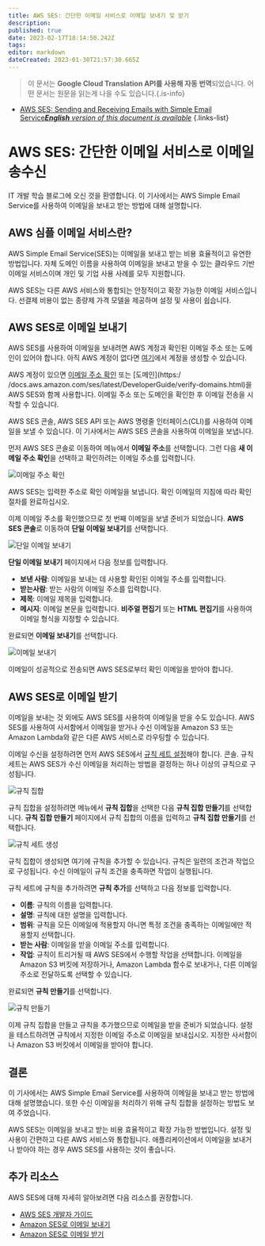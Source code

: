 ```yaml
---
title: AWS SES: 간단한 이메일 서비스로 이메일 보내기 및 받기
description: 
published: true
date: 2023-02-17T18:14:50.242Z
tags: 
editor: markdown
dateCreated: 2023-01-30T21:57:30.665Z
---
```


> 이 문서는 **Google Cloud Translation API를 사용해 자동 번역**되었습니다.
어떤 문서는 원문을 읽는게 나을 수도 있습니다.{.is-info}
- [AWS SES: Sending and Receiving Emails with Simple Email Service***English** version of this document is available*](/en/Knowledge-base/Cloud/aws-ses-sending-and-receiving-emails-with-simple-email-service)
{.links-list}


# AWS SES: 간단한 이메일 서비스로 이메일 송수신

IT 개발 학습 블로그에 오신 것을 환영합니다. 이 기사에서는 AWS Simple Email Service를 사용하여 이메일을 보내고 받는 방법에 대해 설명합니다.

## AWS 심플 이메일 서비스란?

AWS Simple Email Service(SES)는 이메일을 보내고 받는 비용 효율적이고 유연한 방법입니다. 자체 도메인 이름을 사용하여 이메일을 보내고 받을 수 있는 클라우드 기반 이메일 서비스이며 개인 및 기업 사용 사례를 모두 지원합니다.

AWS SES는 다른 AWS 서비스와 통합되는 안정적이고 확장 가능한 이메일 서비스입니다. 선결제 비용이 없는 종량제 가격 모델을 제공하며 설정 및 사용이 쉽습니다.

## AWS SES로 이메일 보내기

AWS SES를 사용하여 이메일을 보내려면 AWS 계정과 확인된 이메일 주소 또는 도메인이 있어야 합니다. 아직 AWS 계정이 없다면 [여기](https://aws.amazon.com/)에서 계정을 생성할 수 있습니다.

AWS 계정이 있으면 [이메일 주소 확인](https://docs.aws.amazon.com/ses/latest/DeveloperGuide/verify-email-addresses.html) 또는 [도메인](https:/ /docs.aws.amazon.com/ses/latest/DeveloperGuide/verify-domains.html)을 AWS SES와 함께 사용합니다. 이메일 주소 또는 도메인을 확인한 후 이메일 전송을 시작할 수 있습니다.

AWS SES 콘솔, AWS SES API 또는 AWS 명령줄 인터페이스(CLI)를 사용하여 이메일을 보낼 수 있습니다. 이 기사에서는 AWS SES 콘솔을 사용하여 이메일을 보냅니다.

먼저 AWS SES 콘솔로 이동하여 메뉴에서 **이메일 주소**를 선택합니다. 그런 다음 **새 이메일 주소 확인**을 선택하고 확인하려는 이메일 주소를 입력합니다.

![이메일 주소 확인](https://github.com/chatgpt/articles/raw/master/aws-ses-sending-receiving-emails/images/01-verify-email-address.png)

AWS SES는 입력한 주소로 확인 이메일을 보냅니다. 확인 이메일의 지침에 따라 확인 절차를 완료하십시오.

이제 이메일 주소를 확인했으므로 첫 번째 이메일을 보낼 준비가 되었습니다. **AWS SES 콘솔**로 이동하여 **단일 이메일 보내기**를 선택합니다.

![단일 이메일 보내기](https://github.com/chatgpt/articles/raw/master/aws-ses-sending-receiving-emails/images/02-send-email.png)

**단일 이메일 보내기** 페이지에서 다음 정보를 입력합니다.

* **보낸 사람**: 이메일을 보내는 데 사용할 확인된 이메일 주소를 입력합니다.
* **받는사람**: 받는 사람의 이메일 주소를 입력합니다.
* **제목**: 이메일 제목을 입력합니다.
* **메시지**: 이메일 본문을 입력합니다. **비주얼 편집기** 또는 **HTML 편집기**를 사용하여 이메일 형식을 지정할 수 있습니다.

완료되면 **이메일 보내기**를 선택합니다.

![이메일 보내기](https://github.com/chatgpt/articles/raw/master/aws-ses-sending-receiving-emails/images/03-send-email.png)

이메일이 성공적으로 전송되면 AWS SES로부터 확인 이메일을 받아야 합니다.

## AWS SES로 이메일 받기

이메일을 보내는 것 외에도 AWS SES를 사용하여 이메일을 받을 수도 있습니다. AWS SES를 사용하여 사서함에서 이메일을 받거나 수신 이메일을 Amazon S3 또는 Amazon Lambda와 같은 다른 AWS 서비스로 라우팅할 수 있습니다.

이메일 수신을 설정하려면 먼저 AWS SES에서 [규칙 세트 설정](https://docs.aws.amazon.com/ses/latest/DeveloperGuide/receiving-email-getting-started.html)해야 합니다. 콘솔. 규칙 세트는 AWS SES가 수신 이메일을 처리하는 방법을 결정하는 하나 이상의 규칙으로 구성됩니다.

![규칙 집합](https://github.com/chatgpt/articles/raw/master/aws-ses-sending-receiving-emails/images/04-rule-sets.png)

규칙 집합을 설정하려면 메뉴에서 **규칙 집합**을 선택한 다음 **규칙 집합 만들기**를 선택합니다. **규칙 집합 만들기** 페이지에서 규칙 집합의 이름을 입력하고 **규칙 집합 만들기**를 선택합니다.

![규칙 세트 생성](https://github.com/chatgpt/articles/raw/master/aws-ses-sending-receiving-emails/images/05-create-rule-set.png)

규칙 집합이 생성되면 여기에 규칙을 추가할 수 있습니다. 규칙은 일련의 조건과 작업으로 구성됩니다. 수신 이메일이 규칙 조건을 충족하면 작업이 실행됩니다.

규칙 세트에 규칙을 추가하려면 **규칙 추가**를 선택하고 다음 정보를 입력합니다.

* **이름**: 규칙의 이름을 입력합니다.
* **설명**: 규칙에 대한 설명을 입력합니다.
* **범위**: 규칙을 모든 이메일에 적용할지 아니면 특정 조건을 충족하는 이메일에만 적용할지 선택합니다.
* **받는 사람**: 이메일을 받을 이메일 주소를 입력합니다.
* **작업**: 규칙이 트리거될 때 AWS SES에서 수행할 작업을 선택합니다. 이메일을 Amazon S3 버킷에 저장하거나, Amazon Lambda 함수로 보내거나, 다른 이메일 주소로 전달하도록 선택할 수 있습니다.

완료되면 **규칙 만들기**를 선택합니다.

![규칙 만들기](https://github.com/chatgpt/articles/raw/master/aws-ses-sending-receiving-emails/images/06-create-rule.png)

이제 규칙 집합을 만들고 규칙을 추가했으므로 이메일을 받을 준비가 되었습니다. 설정을 테스트하려면 규칙에서 지정한 이메일 주소로 이메일을 보내십시오. 지정한 사서함이나 Amazon S3 버킷에서 이메일을 받아야 합니다.

## 결론

이 기사에서는 AWS Simple Email Service를 사용하여 이메일을 보내고 받는 방법에 대해 설명했습니다. 또한 수신 이메일을 처리하기 위해 규칙 집합을 설정하는 방법도 보여 주었습니다.

AWS SES는 이메일을 보내고 받는 비용 효율적이고 확장 가능한 방법입니다. 설정 및 사용이 간편하고 다른 AWS 서비스와 통합됩니다. 애플리케이션에서 이메일을 보내거나 받아야 하는 경우 AWS SES를 사용하는 것이 좋습니다.

## 추가 리소스

AWS SES에 대해 자세히 알아보려면 다음 리소스를 권장합니다.

* [AWS SES 개발자 가이드](https://docs.aws.amazon.com/ses/latest/DeveloperGuide/Welcome.html)
* [Amazon SES로 이메일 보내기](https://aws.amazon.com/ses/sending-email/)
* [Amazon SES로 이메일 받기](https://aws.amazon.com/ses/receiving-email/)